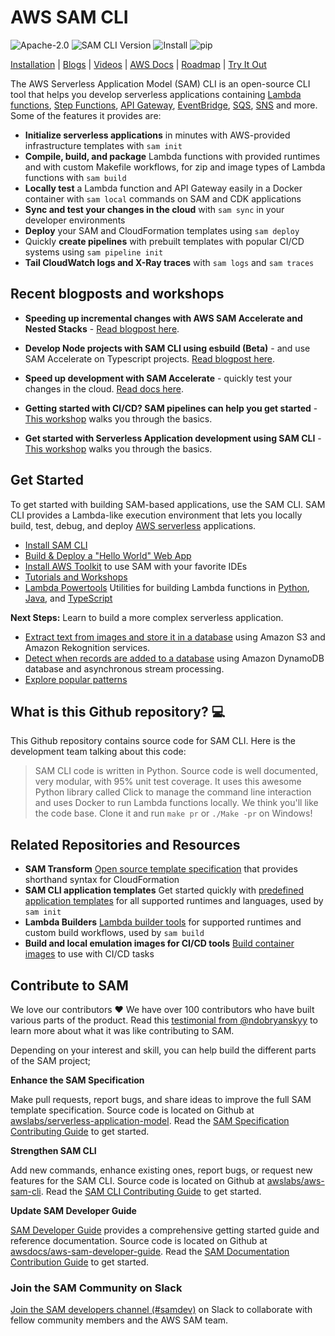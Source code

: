 <p align="center">
</p>

# AWS SAM CLI

![Apache-2.0](https://img.shields.io/npm/l/aws-sam-local.svg)
![SAM CLI Version](https://img.shields.io/github/release/awslabs/aws-sam-cli.svg?label=CLI%20Version)
![Install](https://img.shields.io/badge/brew-aws--sam--cli-orange)
![pip](https://img.shields.io/badge/pip-aws--sam--cli-9cf)

[Installation](https://docs.aws.amazon.com/serverless-application-model/latest/developerguide/serverless-sam-cli-install.html) | [Blogs](https://serverlessland.com/blog?tag=AWS%20SAM) | [Videos](https://serverlessland.com/video?tag=AWS%20SAM) | [AWS Docs](https://docs.aws.amazon.com/serverless-application-model/latest/developerguide/what-is-sam.html) | [Roadmap](https://github.com/aws/aws-sam-cli/wiki/SAM-CLI-Roadmap) | [Try It Out](https://s12d.com/Tq9ZE-Br)

The AWS Serverless Application Model (SAM) CLI is an open-source CLI tool that helps you develop serverless applications containing [Lambda functions](https://aws.amazon.com/lambda/), [Step Functions](https://aws.amazon.com/step-functions/), [API Gateway](https://aws.amazon.com/api-gateway/), [EventBridge](https://aws.amazon.com/eventbridge/), [SQS](https://aws.amazon.com/sqs/), [SNS](https://aws.amazon.com/sns/) and more. Some of the features it provides are:
- **Initialize serverless applications** in minutes with AWS-provided infrastructure templates with `sam init`
- **Compile, build, and package** Lambda functions with provided runtimes and with custom Makefile workflows, for zip and image types of Lambda functions with `sam build`
- **Locally test** a Lambda function and API Gateway easily in a Docker container with `sam local` commands on SAM and CDK applications
- **Sync and test your changes in the cloud** with `sam sync` in your developer environments
- **Deploy** your SAM and CloudFormation templates using `sam deploy`
- Quickly **create pipelines** with prebuilt templates with popular CI/CD systems using `sam pipeline init`
- **Tail CloudWatch logs and X-Ray traces** with `sam logs` and `sam traces`


## Recent blogposts and workshops

* **Speeding up incremental changes with AWS SAM Accelerate and Nested Stacks** - [Read blogpost here](https://s12d.com/wt1ajjwB).

* **Develop Node projects with SAM CLI using esbuild (Beta)** - and use SAM Accelerate on Typescript projects. [Read blogpost here](https://s12d.com/5Aa6u0o7).

* **Speed up development with SAM Accelerate** - quickly test your changes in the cloud. [Read docs here](https://docs.aws.amazon.com/serverless-application-model/latest/developerguide/accelerate.html).

* **Getting started with CI/CD? SAM pipelines can help you get started** - [This workshop](https://s12d.com/_JQ48d5T) walks you through the basics.

* **Get started with Serverless Application development using SAM CLI** - [This workshop](https://s12d.com/Tq9ZE-Br) walks you through the basics.

## Get Started

To get started with building SAM-based applications, use the SAM CLI. SAM CLI provides a Lambda-like execution 
environment that lets you locally build, test, debug, and deploy [AWS serverless](https://aws.amazon.com/serverless/) applications.

* [Install SAM CLI](https://docs.aws.amazon.com/serverless-application-model/latest/developerguide/serverless-sam-cli-install.html)
* [Build & Deploy a "Hello World" Web App](https://docs.aws.amazon.com/serverless-application-model/latest/developerguide/serverless-quick-start.html)
* [Install AWS Toolkit](https://aws.amazon.com/getting-started/tools-sdks/#IDE_and_IDE_Toolkits) to use SAM with your favorite IDEs
* [Tutorials and Workshops](https://serverlessland.com/learn)
* [Lambda Powertools](https://aws.amazon.com/blogs/opensource/simplifying-serverless-best-practices-with-lambda-powertools/) Utilities for building Lambda functions in [Python](https://awslabs.github.io/aws-lambda-powertools-python/latest/), [Java](https://github.com/awslabs/aws-lambda-powertools-java), and [TypeScript](https://github.com/awslabs/aws-lambda-powertools-typescript)


**Next Steps:** Learn to build a more complex serverless application.
* [Extract text from images and store it in a database](https://docs.aws.amazon.com/serverless-application-model/latest/developerguide/serverless-example-s3.html) using Amazon S3 and Amazon Rekognition services.
* [Detect when records are added to a database](https://docs.aws.amazon.com/serverless-application-model/latest/developerguide/serverless-example-ddb.html) using Amazon DynamoDB database and asynchronous stream processing.
* [Explore popular patterns](https://serverlessland.com/patterns)


## What is this Github repository? 💻
This Github repository contains source code for SAM CLI. Here is the development team talking about this code:

> SAM CLI code is written in Python. Source code is well documented, very modular, with 95% unit test coverage. 
It uses this awesome Python library called Click to manage the command line interaction and uses Docker to run Lambda functions locally.
We think you'll like the code base. Clone it and run `make pr` or `./Make -pr` on Windows!


## Related Repositories and Resources
+ **SAM Transform** [Open source template specification](https://github.com/awslabs/serverless-application-model/) that provides shorthand syntax for CloudFormation
+ **SAM CLI application templates** Get started quickly with [predefined application templates](https://github.com/aws/aws-sam-cli-app-templates/blob/master/README.md) for all supported runtimes and languages, used by `sam init`
+ **Lambda Builders** [Lambda builder tools](https://github.com/aws/aws-lambda-builders) for supported runtimes and custom build workflows, used by `sam build`
+ **Build and local emulation images for CI/CD tools** [Build container images](https://gallery.ecr.aws/sam/) to use with CI/CD tasks 


## Contribute to SAM

We love our contributors ❤️ We have over 100 contributors who have built various parts of the product. 
Read this [testimonial from @ndobryanskyy](https://www.lohika.com/aws-sam-my-exciting-first-open-source-experience/) to learn
more about what it was like contributing to SAM. 

Depending on your interest and skill, you can help build the different parts of the SAM project; 

**Enhance the SAM Specification**

Make pull requests, report bugs, and share ideas to improve the full SAM template specification.
Source code is located on Github at [awslabs/serverless-application-model](https://github.com/awslabs/serverless-application-model). 
Read the [SAM Specification Contributing Guide](https://github.com/awslabs/serverless-application-model/blob/master/CONTRIBUTING.md)
to get started.
    
**Strengthen SAM CLI**

Add new commands, enhance existing ones, report bugs, or request new features for the SAM CLI.
Source code is located on Github at [awslabs/aws-sam-cli](https://github.com/awslabs/aws-sam-cli). Read the [SAM CLI Contributing Guide](https://github.com/awslabs/aws-sam-cli/blob/develop/CONTRIBUTING.md) to 
get started. 

**Update SAM Developer Guide**

[SAM Developer Guide](https://docs.aws.amazon.com/serverless-application-model/latest/developerguide/index.html) provides a comprehensive getting started guide and reference documentation.
Source code is located on Github at [awsdocs/aws-sam-developer-guide](https://github.com/awsdocs/aws-sam-developer-guide).
Read the [SAM Documentation Contribution Guide](https://github.com/awsdocs/aws-sam-developer-guide/blob/master/CONTRIBUTING.md) to get
started. 

### Join the SAM Community on Slack
[Join the SAM developers channel (#samdev)](https://join.slack.com/t/awsdevelopers/shared_invite/zt-yryddays-C9fkWrmguDv0h2EEDzCqvw) on Slack to collaborate with fellow community members and the AWS SAM team.
